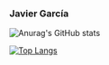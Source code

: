 ### Javier García

![Anurag's GitHub stats](https://github-readme-stats.vercel.app/api?username=Javierg-g&show_icons=true&theme=radical)

[![Top Langs](https://github-readme-stats.vercel.app/api/top-langs/?username=Javierg-g&layout=compact)](https://github.com/anuraghazra/github-readme-stats)

